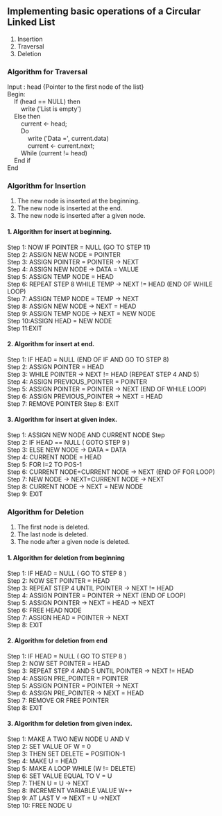 ## Implementing basic operations of a Circular Linked List 
1. Insertion
2. Traversal
3. Deletion

### Algorithm for Traversal

Input : head {Pointer to the first node of the list} <br/>
Begin: <br/>
&nbsp;&nbsp;&nbsp;&nbsp;If (head == NULL) then <br/>
&nbsp;&nbsp;&nbsp;&nbsp;&nbsp;&nbsp;&nbsp;&nbsp;write ('List is empty') <br/>
&nbsp;&nbsp;&nbsp;&nbsp;Else then <br/>
&nbsp;&nbsp;&nbsp;&nbsp;&nbsp;&nbsp;&nbsp;&nbsp;current ← head;  <br/>
&nbsp;&nbsp;&nbsp;&nbsp;&nbsp;&nbsp;&nbsp;&nbsp;Do <br/>
&nbsp;&nbsp;&nbsp;&nbsp;&nbsp;&nbsp;&nbsp;&nbsp;&nbsp;&nbsp;&nbsp;&nbsp;write ('Data =', current.data)  <br/>
&nbsp;&nbsp;&nbsp;&nbsp;&nbsp;&nbsp;&nbsp;&nbsp;&nbsp;&nbsp;&nbsp;&nbsp;current ← current.next; <br/>
&nbsp;&nbsp;&nbsp;&nbsp;&nbsp;&nbsp;&nbsp;&nbsp;While (current != head) <br/>
&nbsp;&nbsp;&nbsp;&nbsp;End if <br/>
End <br/>

### Algorithm for Insertion
1.	The new node is inserted at the beginning.
2.	The new node is inserted at the end.
3.	The new node is inserted after a given node.

#### 1. Algorithm for insert at beginning.	

Step 1: NOW IF POINTER = NULL (GO TO STEP 11)  <br/>
Step 2: ASSIGN NEW NODE = POINTER <br/>
Step 3: ASSIGN POINTER = POINTER → NEXT <br/> 
Step 4: ASSIGN NEW NODE → DATA = VALUE  <br/>
Step 5: ASSIGN TEMP NODE = HEAD <br/>
Step 6: REPEAT STEP 8 WHILE TEMP → NEXT != HEAD (END OF WHILE LOOP)  <br/>
Step 7: ASSIGN TEMP NODE = TEMP → NEXT <br/>
Step 8: ASSIGN NEW NODE → NEXT = HEAD <br/>
Step 9: ASSIGN TEMP NODE → NEXT = NEW NODE  <br/>
Step 10:ASSIGN HEAD = NEW NODE <br/>
Step 11:EXIT <br/>

#### 2. Algorithm for insert at end.

Step 1: IF HEAD = NULL (END OF IF AND GO TO STEP 8)  <br/>
Step 2: ASSIGN POINTER = HEAD <br/>
Step 3: WHILE POINTER -> NEXT != HEAD (REPEAT STEP 4 AND 5)  <br/>
Step 4: ASSIGN PREVIOUS_POINTER = POINTER <br/>
Step 5: ASSIGN POINTER = POINTER -> NEXT (END OF WHILE LOOP)  <br/>
Step 6: ASSIGN PREVIOUS_POINTER -> NEXT = HEAD <br/>
Step 7: REMOVE POINTER Step 8: EXIT <br/>


#### 3.	Algorithm for insert at given index.	

Step 1: ASSIGN NEW NODE AND CURRENT NODE Step  <br/>
Step 2: IF HEAD == NULL ( GOTO STEP 9 )  <br/>
Step 3: ELSE NEW NODE → DATA = DATA  <br/>
Step 4: CURRENT NODE = HEAD <br/>
Step 5: FOR I=2 TO POS-1 <br/>
Step 6: CURRENT NODE=CURRENT NODE → NEXT (END OF FOR LOOP)  <br/>
Step 7: NEW NODE → NEXT=CURRENT NODE → NEXT <br/>
Step 8: CURRENT NODE → NEXT = NEW NODE  <br/>
Step 9: EXIT <br/>


### Algorithm for Deletion

1.	The first node is deleted.
2.	The last node is deleted.
3.	The node after a given node is deleted.

#### 1. Algorithm for deletion from beginning 
Step 1:	IF HEAD = NULL ( GO TO STEP 8 )  <br/>
Step 2:	NOW SET POINTER = HEAD <br/>
Step 3:	REPEAT STEP 4 UNTIL POINTER → NEXT != HEAD  <br/>
Step 4:	ASSIGN POINTER = POINTER → NEXT (END OF LOOP)  <br/>
Step 5:	ASSIGN POINTER → NEXT = HEAD → NEXT <br/>
Step 6:	FREE HEAD NODE <br/>
Step 7:	ASSIGN HEAD = POINTER → NEXT  <br/>
Step 8:	EXIT <br/>

#### 2. Algorithm for deletion from end
Step 1:	IF HEAD = NULL ( GO TO STEP 8 )  <br/>
Step 2:	NOW SET POINTER = HEAD <br/>
Step 3:	REPEAT STEP 4 AND 5 UNTIL POINTER → NEXT != HEAD  <br/>
Step 4:	ASSIGN PRE_POINTER = POINTER <br/>
Step 5:	ASSIGN POINTER = POINTER → NEXT  <br/>
Step 6:	ASSIGN PRE_POINTER → NEXT = HEAD  <br/>
Step 7:	REMOVE OR FREE POINTER <br/>
Step 8:	EXIT <br/>

#### 3. Algorithm for deletion from given index.	

Step 1: MAKE A TWO NEW NODE U AND V  <br/>
Step 2: SET VALUE OF W = 0 <br/>
Step 3: THEN SET DELETE = POSITION-1  <br/>
Step 4: MAKE U = HEAD <br/>
Step 5: MAKE A LOOP WHILE (W != DELETE)  <br/>
Step 6: SET VALUE EQUAL TO V = U <br/>
Step 7: THEN U = U → NEXT <br/>
Step 8: INCREMENT VARIABLE VALUE W++  <br/>
Step 9: AT LAST V → NEXT = U →NEXT  <br/>
Step 10: FREE NODE U <br/>

